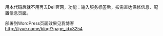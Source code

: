 用本代码后就不用再去Dell官网，功能：输入服务标签后，按需直达保修信息、配置信息页面。

部署到WordPress页面效果见我博客 
<br>
http://liyue.name/blog/?page_id=3254
